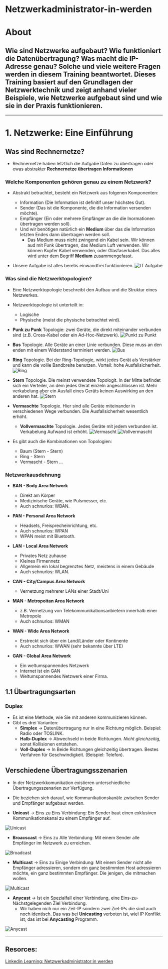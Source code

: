 # Netzwerkadministrator-in-werden


# About

## Wie sind Netzwerke aufgebaut? Wie funktioniert die Datenübertragung? Was macht die IP-Adresse genau? Solche und viele weitere Fragen werden in diesem Training beantwortet. Dieses Training basiert auf den Grundlagen der Netzwerktechnik und zeigt anhand vieler Beispiele, wie Netzwerke aufgebaut sind und wie sie in der Praxis funktionieren.
---


# 1. Netzwerke: Eine Einführung

## Was sind Rechnernetze?
- Rechnernetze haben letztlich die Aufgabe Daten zu übertragen oder ewas abstrakter **Rechnernetze übertragen Informationen**


### Welche Komponenten gehören genau zu einem Netzwerk?
- Abstrakt betrachtet, besteht ein Netzwerk aus folgenen Komponenten:
  - Information (Die Information ist definitif unser höchstes Gut).
  - Sender (Das ist die Komponente, die die Information versenden möchte).
  - Empfänger (Ein oder mehrere Empfänger an die die Inormationen übertragen werden soll).
  - Und wir benötigen natürlich ein **Medium** über das die Information letzten Endes dann übertragen werden soll.
    - Das Medium muss nicht zwingend ein Kabel sein. Wir können aud mit Funk übertragen, das Medium Luft verwenden. Wir können Kupfer Kabel verwenden, oder Glasfaserkabel. Das alles wird unter dem Begriff **Medium** zusammengefasst.

- Unsere Aufgabe ist alles beretis einwandfrei funktionieren.
![IT Aufgabe](https://user-images.githubusercontent.com/44840806/139865863-26080897-ee09-48ed-b099-428cfc3fa601.png)


### Was sind die Netzwerktopologien?

- Eine Netzwerktopologie beschreibt den Aufbau und die Struktur eines Netzwerkes. 

- Netzwerktopologie ist unterteilt in:
  - Logische
  - Physische (meist die physische betrachtet wird).

- **Punk zu Punk** Topologie: zwei Geräte, die direkt miteinander verbunden sind (z.B. Cross-Kabel oder ein Ad-Hoc-Netzwerk).
![Punkt zu Punkt](https://user-images.githubusercontent.com/44840806/139869667-1349c6e1-98d9-4930-8847-e428436868cf.png)

- **Bus** Topologie. Alle Geräte an einer Linie verbunden. Diese muss an den enden mit einem Widerstand terminiert werden.
![Bus](https://user-images.githubusercontent.com/44840806/139869781-c824b141-3c34-4fee-b83e-dc6beab19243.png)

- **Ring** Topologie. Bei der Ring-Topologie, wirkt jedes Gerät als Verstärker und kann die vollle Bandbreite benutzen. Vorteil: hohe Ausfallsicherheit.
![Ring](https://user-images.githubusercontent.com/44840806/139870018-7f8f62a0-4c02-4e14-a181-f4f9dbada754.png)

- **Stern** Topologie. Die meinst verwendete Topologit. In der Mitte befindet sich ein Verteiler, an dem jedes Gerät einzeln angeschlossen ist. Mehr verkabelung aber ein Ausfall eines Geräts keinen Auswirking an den anderen hat.
![Stern](https://user-images.githubusercontent.com/44840806/139870100-5800d0f6-c293-49b9-890a-0d7a4510ecaf.png)
 
- **Vermaschte** Topologie. Hier sind alle Geräte miteinander in verschiedenen Wege verbunden. Die Ausfallsicherheit wesentlich erhöht. 
  - **Vollvermaschte** Topologie. Jedes Geräte mit jedem verbunden ist. Verkabelung Aufwand ist erhöht. 
![Vermascht](https://user-images.githubusercontent.com/44840806/139870214-828e409c-d2bf-4c22-baa7-e32c2be02ab8.png)
![Vollvermascht](https://user-images.githubusercontent.com/44840806/139870279-7193e1a1-f9c2-449e-8b0a-fd5d49712dbc.png)


- Es gibt auch die Kombinationen von Topologien:
  - Baum (Stern - Stern)
  - Ring - Stern
  - Vermascht - Stern
  ...


### Netzwerkausdehnung

- **BAN - Body Area Network**
  - Direkt am Körper
  - Medizinische Geräte, wie Pulsmesser, etc.
  - Auch schnurlos: WBAN.
  
- **PAN - Personal Area Network**
  - Headsets, Freisprecheinrichtung, etc. 
  - Auch schnurlos: WPAN
  - WPAN meist mit Bluetooth.
  
- **LAN - Local Area Network**
  - Privates Netz zuhause
  - Kleines Firmennetz
  - Allgemein ein lokal begrenztes Netz, meistens in einem Gebäude
  - Auch schnurlos: WLAN. 
  
- **CAN - City/Campus Area Network**
  - Vernetzung mehrerer LANs einer Stadt/Uni
  
- **MAN - Metropoitan Area Network**
  - z.B. Vernetzung von Telekommunikationsanbietern innerhalb einer Metropole
  - Auch schnurlos: WMAN
  
- **WAN - Wide Area Network**
  - Erstreckt sich über ein Land/Länder oder Kontinente
  - Auch schnurlos: WWAN (sehr bekannte über LTE)
  
- **GAN - Global Area Network**
  - Ein weltumspannendes Netzwerk
  - Internet ist ein GAN
  - Weltumspannendes Netzwerk einer Firma.   


## 1.1 Übertragungsarten

### Duplex
- Es ist eine Methode, wie Sie mit anderen kommunizieren können.
- Gibt es drei Varianten:
  - **Simplex** -> Datenübertragung nur in eine Richtung möglich. Beispiel: Radio oder TOSLINK.
  - **Halb-Duplex** -> Abwechseld in beide Richtungen. *Nicht gleichzeitig*, sonst Kollisionen entstehen.
  - **Voll-Duplex** -> In Beide Richtungen gleichzeitig übertragen. Bestes Verfahren für Geschwindigkeit. (Beispiel: Telefon).


## Verschiedene Übertragungsszenarien

- In der Netzwerkkomunikation existieren unterschiedliche Übertragungsszenarien zur Verfügung.
- Die beziehen sich darauf, wie Kommunikationskanäle zwischen Sender und Empfänger aufgebaut werden.

- **Unicast** -> Eins zu Eins Verbindung: Ein Sender baut einen exklusiven Kommunikationskanal zu einem Empfänger auf.

![Unicast](https://user-images.githubusercontent.com/44840806/140041789-5da0b8cc-0359-40d5-a9c1-124e9cf86e7b.png)


- **Broacscast** -> Eins zu Alle Verbindung: Mit einem Sender alle Empfänger im Netzwerk zu erreichen.

![Broadcast](https://user-images.githubusercontent.com/44840806/140042344-f2adce25-2747-46bf-924e-b148920bcc7a.png)


- **Multicast** -> Eins zu Einige Verbindung: Mit einem Sender nicht alle Empfänger adressieren, sondern ein ganz bestimmten Host adressieren möchte, ein ganz bestimmten Empfänger. Die jenigen, die mitmachen wollen.

![Multicast](https://user-images.githubusercontent.com/44840806/140043352-b490c5ef-abca-4c52-9578-0fd12e95dc13.png)


- **Anycast** -> Ist ein Spezialfall einer Verbindung, eine Eins-zu-Nächstgelegenden Ziel Verbindung.
  - Wir haben nich nur ein Zeil-IP sondern zwei Ziel-IPs die sind auch noch identisch. Das was bei **Unicasting** verboten ist, wiel IP Konflikt ist, das ist bei **Anycasting** Programm.

![Anycast](https://user-images.githubusercontent.com/44840806/140050510-b7e0ee3f-855b-4d1c-b524-d5abf8c94df7.png)



---
## Resorces: 
[Linkedin Learning: Netzwerkadministrator:in werden](https://www.linkedin.com/learning/netzwerkgrundlagen/willkommen-zu-netzwerkgrundlagen?autoAdvance=true&autoSkip=false&autoplay=true&contextUrn=urn%3Ali%3AlyndaLearningPath%3A5996a3e6498e41bff67b4a79&resume=false)
